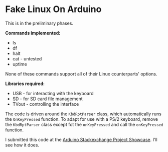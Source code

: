 Fake Linux On Arduino
===

This is in the preliminary phases.

**Commands implemented:**

* ls
* df
* halt
* cat - untested
* uptime

None of these commands support all of their Linux counterparts' options.

**Libraries required:**

* USB - for interacting with the keyboard
* SD - for SD card file management
* TVout - controlling the interface

The code is driven around the `KbdRptParser` class, which automatically runs the `OnKeyPressed` function. To adapt for use with a PS/2 keyboard, remove the `KbdRptParser` class except fot the `onKeyPressed` and call the `onKeyPressed` function.

I submitted this code at the [Arduino Stackexchange Project Showcase](http://arduino.stackexchange.com/a/887/8). I'll see how it does.
